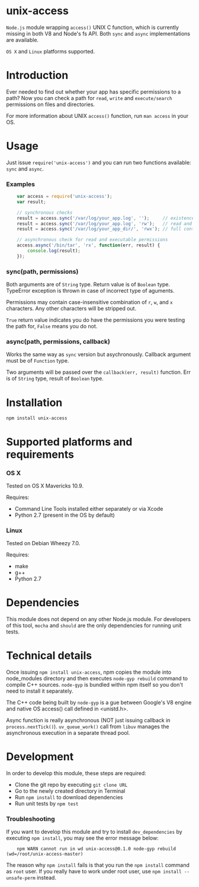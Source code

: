 # unix-access

`Node.js` module wrapping `access()` UNIX C function, which is currently missing in both V8 and Node's fs API. Both `sync` and `async` implementations are available.

`OS X` and `Linux` platforms supported.

# Introduction

Ever needed to find out whether your app has specific permissions to a path? Now you can check a path for `read`, `write` and `execute/search` permissions on files and directories.

For more information about UNIX `access()` function, run `man access` in your OS.

# Usage

Just issue `require('unix-access')` and you can run two functions available: `sync` and `async`.

### Examples

```js
    var access = require('unix-access');
    var result;

    // synchronous checks
    result = access.sync('/var/log/your_app.log', '');     // existence of the file
    result = access.sync('/var/log/your_app.log', 'rw');   // read and write permissions
    result = access.sync('/var/log/your_app_dir/', 'rwx'); // full control

    // asynchronous check for read and executable permissions
    access.async('/bin/tar', 'rx', function(err, result) {
        console.log(result);
    });
```

### sync(path, permissions)

Both arguments are of `String` type. Return value is of `Boolean` type. TypeError exception is thrown in case of incorrect type of aguments.

Permissions may contain case-insensitive combination of `r`, `w`, and `x` characters. Any other characters will be stripped out.

`True` return value indicates you do have the permissions you were testing the path for, `False` means you do not.

### async(path, permissions, callback)

Works the same way as `sync` version but asychronously. Callback argument must be of `Function` type.

Two arguments will be passed over the `callback(err, result)` function. Err is of `String` type, result of `Boolean` type.

# Installation

`npm install unix-access`

# Supported platforms and requirements

### OS X

Tested on OS X Mavericks 10.9.

Requires:

* Command Line Tools installed either separately or via Xcode
* Python 2.7 (present in the OS by default)

### Linux

Tested on Debian Wheezy 7.0.

Requires:

* make
* g++
* Python 2.7

# Dependencies

This module does not depend on any other Node.js module. For developers of this tool, `mocha` and `should` are the only dependencies for running unit tests.

# Technical details

Once issuing `npm install unix-access`, npm copies the module into node_modules directory and then executes `node-gyp rebuild` command to compile C++ sources. `node-gyp` is bundled within npm itself so you don't need to install it separately.

The C++ code being built by `node-gyp` is a gue between Google's V8 engine and native OS access() call defined in <unistd.h>.

Async function is really asynchronous (NOT just issuing callback in `process.nextTick()`). `uv_queue_work()` call from `libuv` manages the asynchronous execution in a separate thread pool.

# Development

In order to develop this module, these steps are required:

* Clone the git repo by executing `git clone URL`
* Go to the newly created directory in Terminal
* Run `npm install` to download dependencies
* Run unit tests by `npm test`

### Troubleshooting

If you want to develop this module and try to install `dev_dependencies` by executing `npm install`, you may see the error message below:

```
    npm WARN cannot run in wd unix-access@0.1.0 node-gyp rebuild (wd=/root/unix-access-master)
```

The reason why `npm install` fails is that you run the `npm install` command as `root` user. If you really have to work under root user, use `npm install --unsafe-perm` instead.